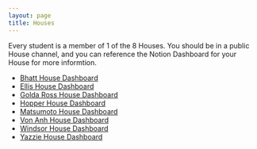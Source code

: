 ```yaml
---
layout: page
title: Houses
---
```


Every student is a member of 1 of the 8 Houses. You should be in a public House channel, and you can reference the Notion Dashboard for your House for more informtion.

- [Bhatt House Dashboard](https://turingschool.notion.site/Bhatt-House-Dashboard-ab0bfff9d3c241c4be18cd7196570b7c)
- [Ellis House Dashboard](https://turingschool.notion.site/Ellis-House-Dashboard-93d6cde95cd24c48a573eb3e15818185)
- [Golda Ross House Dashboard](https://turingschool.notion.site/Golda-Ross-House-Dashboard-b204adcd212c407aa64d13d0133dc6e1)
- [Hopper House Dashboard](https://turingschool.notion.site/Hopper-House-Dashboard-eeba713f7199481da62f4a448c941345)
- [Matsumoto House Dashboard](https://turingschool.notion.site/Matsumoto-House-Dashboard-9c57db95fdae4ec4b38542f5788de384)
- [Von Anh House Dashboard](https://turingschool.notion.site/Von-Anh-House-Dashboard-34b63458d00847a7a10cfe26f4f33f44)
- [Windsor House Dashboard](https://www.notion.so/turingschool/Windsor-House-Dashboard-88a5a784888a49888e29d424eb5ed8a0)
- [Yazzie House Dashboard](https://www.notion.so/turingschool/Yazzie-House-Dashboard-b67b2191f55f4effbd28271f6ba752ee)



<!-- ## Overview
Homeroom groups are the name of the small group of you and your cohortmates that will meet every Wednesday afternoon from 1-2pm MT in weeks 1-5. The purpose is for you and your group to discuss prompts and collaborate on activities related to the PD topics that week. 

### Why do this?
Our data shows that when cohorts collaborate together and support each other, they get jobs faster. Everyone needs a support network and accountability system. These groups create a space for that along with space to build community connections and practice networking!  

### What will we talk about?
There will be prompts and activities shared with you each week with instructions on how to structure the hour. But there will also be space for you to make it your own! Again, these groups are meant to be yours -- help each other, ask each other questions, give each other feedback, share resources. It’s difficult to find time to work on your PD and job search while at Turing -- this is time provided to you for that purpose. Use it wisely!

* [Module 1 Homeroom](/student_discussion_groups/mod1_homeroom_discussion_prompts)
* [Module 2 Homeroom](/student_discussion_groups/mod2_homeroom_discussion_prompts) 
* [Module 3 Homeroom](/student_discussion_groups/mod3_homeroom_discussion_prompts)
* [Module 4 Homeroom](/student_discussion_groups/mod4_homeroom_discussion_prompts)

### How will we come together?
There is a calendar event for these groups every Wednesday on your module SLC Zoom account. When you join the zoom link, an SLC rep will open up breakout rooms that you can self-select into. You should move into the breakout room that corresponds to the group number you’re in. For example, if you’re in Group #3, go to Breakout Room #3. 

### Wait, there’s more! Introducing Mix It Up!
In weeks 2 and 4, you’ll spend the first 30 minutes of the discussion time with your Homeroom Groups, and in the second 30 minutes, you’ll be in mixed groups across modules and programs. Each group will have at least 1 upper module (Mod 3 or 4) student in it so that they can discuss what they’re doing in their job search preparation and advice they have for lower modules. These groups will also be centered around specific topics. These groups will be formed based on surveys conducted by the Career Dev Team and shared out beforehand. See more information on [Mix It Up Groups here](/mixed_groups).  -->
